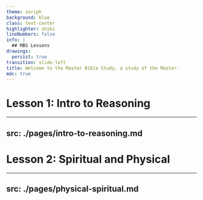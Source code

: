 ```yaml
---
theme: seriph
background: blue
class: text-center
highlighter: shiki
lineNumbers: false
info: |
  ## MBS Lessons
drawings:
  persist: true
transition: slide-left
title: Welcome to the Master Bible Study, a study of the Master.
mdc: true
---
```

# Lesson 1: Intro to Reasoning
---
src: ./pages/intro-to-reasoning.md
---

# Lesson 2: Spiritual and Physical
---
src: ./pages/physical-spiritual.md
---
